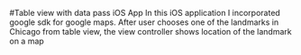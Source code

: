 #Table view with data pass iOS App
In this iOS application I incorporated google sdk for google maps.
After user chooses one of the landmarks in Chicago from table view, the view controller shows location of the landmark on a map
